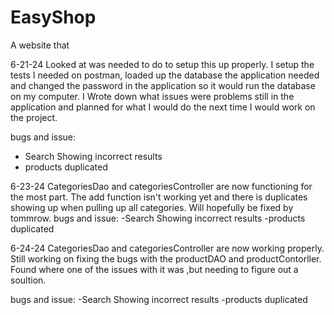 # EasyShop
A website that 

6-21-24
Looked at was needed to do to setup this up properly. I setup the tests I needed on postman, loaded up the database the application needed and changed the password in the application so it would run the database on my computer. I Wrote down what issues were problems still in the application and planned for what I would do the next time I would work on the project.

bugs and issue:
- Search Showing incorrect results
- products duplicated

6-23-24
 CategoriesDao and categoriesController are now functioning for the most part. The add function isn't working yet and there is duplicates showing up when pulling up all categories. Will hopefully be fixed by tommrow.
 bugs and issue:
 -Search Showing incorrect results
 -products duplicated

 6-24-24
 CategoriesDao and categoriesController are now working properly. Still working on fixing the bugs with the productDAO and productContorller. Found where one of the issues with it was ,but needing to figure out a soultion.

 bugs and issue:
 -Search Showing incorrect results
 -products duplicated